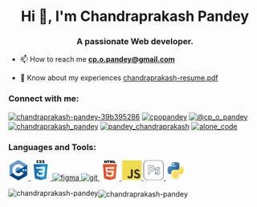 <h1 align="center">Hi 👋, I'm Chandraprakash Pandey</h1>
<h3 align="center">A passionate Web developer.</h3>

- 📫 How to reach me **cp.o.pandey@gmail.com**

- 📄 Know about my experiences [chandraprakash-resume.pdf](chandraprakash-resume.pdf)


<h3 align="left">Connect with me:</h3>
<p align="left">
<a href="https://linkedin.com/in/chandraprakash-pandey-39b395286" target="blank"><img align="center" src="https://raw.githubusercontent.com/rahuldkjain/github-profile-readme-generator/master/src/images/icons/Social/linked-in-alt.svg" alt="chandraprakash-pandey-39b395286" height="30" width="40" /></a>
<a href="https://www.codechef.com/users/cpopandey" target="blank"><img align="center" src="https://cdn.jsdelivr.net/npm/simple-icons@3.1.0/icons/codechef.svg" alt="cpopandey" height="30" width="40" /></a>
<a href="https://www.hackerrank.com/@cp_o_pandey" target="blank"><img align="center" src="https://raw.githubusercontent.com/rahuldkjain/github-profile-readme-generator/master/src/images/icons/Social/hackerrank.svg" alt="@cp_o_pandey" height="30" width="40" /></a>
<a href="https://codeforces.com/profile/chandraprakash_pandey" target="blank"><img align="center" src="https://raw.githubusercontent.com/rahuldkjain/github-profile-readme-generator/master/src/images/icons/Social/codeforces.svg" alt="chandraprakash_pandey" height="30" width="40" /></a>
<a href="https://www.leetcode.com/pandey_chandraprakash" target="blank"><img align="center" src="https://raw.githubusercontent.com/rahuldkjain/github-profile-readme-generator/master/src/images/icons/Social/leet-code.svg" alt="pandey_chandraprakash" height="30" width="40" /></a>
<a href="https://discord.gg/alone_code" target="blank"><img align="center" src="https://raw.githubusercontent.com/rahuldkjain/github-profile-readme-generator/master/src/images/icons/Social/discord.svg" alt="alone_code" height="30" width="40" /></a>
</p>

<h3 align="left">Languages and Tools:</h3>
<p align="left"> <a href="https://www.w3schools.com/cpp/" target="_blank" rel="noreferrer"> <img src="https://raw.githubusercontent.com/devicons/devicon/master/icons/cplusplus/cplusplus-original.svg" alt="cplusplus" width="40" height="40"/> </a> <a href="https://www.w3schools.com/css/" target="_blank" rel="noreferrer"> <img src="https://raw.githubusercontent.com/devicons/devicon/master/icons/css3/css3-original-wordmark.svg" alt="css3" width="40" height="40"/> </a> <a href="https://www.figma.com/" target="_blank" rel="noreferrer"> <img src="https://www.vectorlogo.zone/logos/figma/figma-icon.svg" alt="figma" width="40" height="40"/> </a> <a href="https://git-scm.com/" target="_blank" rel="noreferrer"> <img src="https://www.vectorlogo.zone/logos/git-scm/git-scm-icon.svg" alt="git" width="40" height="40"/> </a> <a href="https://www.w3.org/html/" target="_blank" rel="noreferrer"> <img src="https://raw.githubusercontent.com/devicons/devicon/master/icons/html5/html5-original-wordmark.svg" alt="html5" width="40" height="40"/> </a> <a href="https://developer.mozilla.org/en-US/docs/Web/JavaScript" target="_blank" rel="noreferrer"> <img src="https://raw.githubusercontent.com/devicons/devicon/master/icons/javascript/javascript-original.svg" alt="javascript" width="40" height="40"/> </a> <a href="https://www.photoshop.com/en" target="_blank" rel="noreferrer"> <img src="https://raw.githubusercontent.com/devicons/devicon/master/icons/photoshop/photoshop-line.svg" alt="photoshop" width="40" height="40"/> </a> <a href="https://www.python.org" target="_blank" rel="noreferrer"> <img src="https://raw.githubusercontent.com/devicons/devicon/master/icons/python/python-original.svg" alt="python" width="40" height="40"/> </a> </p>

<p><img align="left" src="https://github-readme-stats.vercel.app/api/top-langs?username=chandraprakash-pandey&show_icons=true&locale=en&layout=compact" alt="chandraprakash-pandey" /></p>


<p><img align="center" src="https://github-readme-streak-stats.herokuapp.com/?user=chandraprakash-pandey&" alt="chandraprakash-pandey" /></p>
